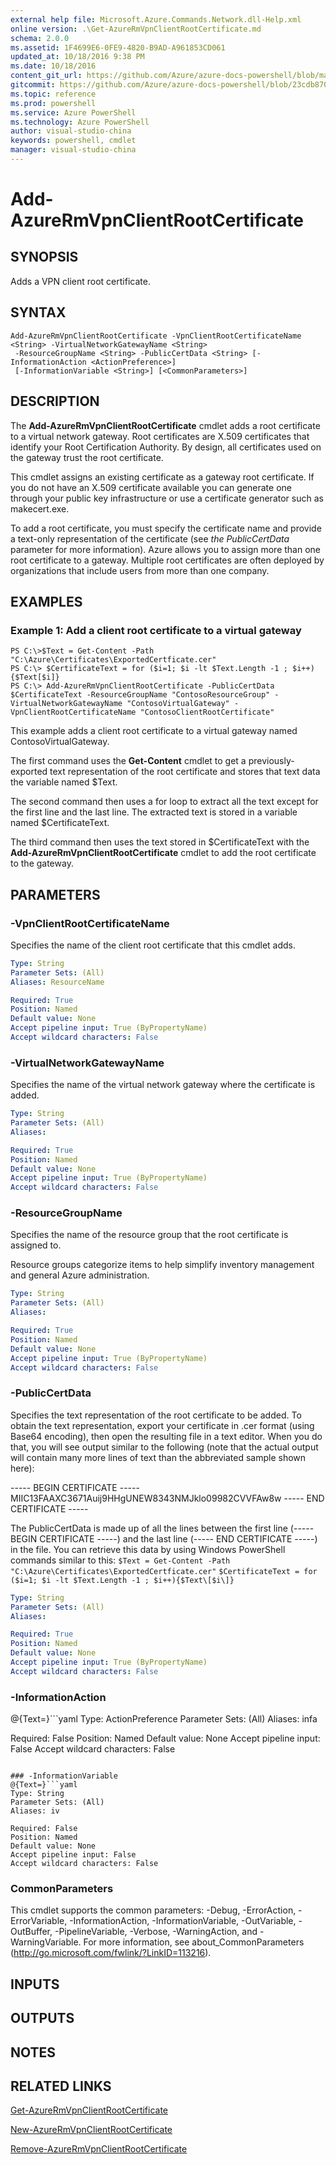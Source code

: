 ```yaml
---
external help file: Microsoft.Azure.Commands.Network.dll-Help.xml
online version: .\Get-AzureRmVpnClientRootCertificate.md
schema: 2.0.0
ms.assetid: 1F4699E6-0FE9-4820-B9AD-A961853CD061
updated_at: 10/18/2016 9:38 PM
ms.date: 10/18/2016
content_git_url: https://github.com/Azure/azure-docs-powershell/blob/master/azureps-cmdlets-docs/ResourceManager/AzureRM.Network/v2.1.0/Add-AzureRmVpnClientRootCertificate.md
gitcommit: https://github.com/Azure/azure-docs-powershell/blob/23cdb8705d4ab9807c0e21b238f3b134a7d49c7d/azureps-cmdlets-docs/ResourceManager/AzureRM.Network/v2.1.0/Add-AzureRmVpnClientRootCertificate.md
ms.topic: reference
ms.prod: powershell
ms.service: Azure PowerShell
ms.technology: Azure PowerShell
author: visual-studio-china
keywords: powershell, cmdlet
manager: visual-studio-china
---
```


# Add-AzureRmVpnClientRootCertificate

## SYNOPSIS
Adds a VPN client root certificate.

## SYNTAX

```
Add-AzureRmVpnClientRootCertificate -VpnClientRootCertificateName <String> -VirtualNetworkGatewayName <String>
 -ResourceGroupName <String> -PublicCertData <String> [-InformationAction <ActionPreference>]
 [-InformationVariable <String>] [<CommonParameters>]
```

## DESCRIPTION
The **Add-AzureRmVpnClientRootCertificate** cmdlet adds a root certificate to a virtual network gateway.
Root certificates are X.509 certificates that identify your Root Certification Authority.
By design, all certificates used on the gateway trust the root certificate.

This cmdlet assigns an existing certificate as a gateway root certificate.
If you do not have an X.509 certificate available you can generate one through your public key infrastructure or use a certificate generator such as makecert.exe.

To add a root certificate, you must specify the certificate name and provide a text-only representation of the certificate (see *the PublicCertData* parameter for more information).
Azure allows you to assign more than one root certificate to a gateway.
Multiple root certificates are often deployed by organizations that include users from more than one company.

## EXAMPLES

### Example 1: Add a client root certificate to a virtual gateway
```
PS C:\>$Text = Get-Content -Path "C:\Azure\Certificates\ExportedCertficate.cer"
PS C:\> $CertificateText = for ($i=1; $i -lt $Text.Length -1 ; $i++){$Text[$i]}
PS C:\> Add-AzureRmVpnClientRootCertificate -PublicCertData $CertificateText -ResourceGroupName "ContosoResourceGroup" -VirtualNetworkGatewayName "ContosoVirtualGateway" -VpnClientRootCertificateName "ContosoClientRootCertificate"
```

This example adds a client root certificate to a virtual gateway named ContosoVirtualGateway.

The first command uses the **Get-Content** cmdlet to get a previously-exported text representation of the root certificate and stores that text data the variable named $Text.

The second command then uses a for loop to extract all the text except for the first line and the last line.
The extracted text is stored in a variable named $CertificateText.

The third command then uses the text stored in $CertificateText with the **Add-AzureRmVpnClientRootCertificate** cmdlet to add the root certificate to the gateway.

## PARAMETERS

### -VpnClientRootCertificateName
Specifies the name of the client root certificate that this cmdlet adds.

```yaml
Type: String
Parameter Sets: (All)
Aliases: ResourceName

Required: True
Position: Named
Default value: None
Accept pipeline input: True (ByPropertyName)
Accept wildcard characters: False
```

### -VirtualNetworkGatewayName
Specifies the name of the virtual network gateway where the certificate is added.

```yaml
Type: String
Parameter Sets: (All)
Aliases: 

Required: True
Position: Named
Default value: None
Accept pipeline input: True (ByPropertyName)
Accept wildcard characters: False
```

### -ResourceGroupName
Specifies the name of the resource group that the root certificate is assigned to.

Resource groups categorize items to help simplify inventory management and general Azure administration.

```yaml
Type: String
Parameter Sets: (All)
Aliases: 

Required: True
Position: Named
Default value: None
Accept pipeline input: True (ByPropertyName)
Accept wildcard characters: False
```

### -PublicCertData
Specifies the text representation of the root certificate to be added.
To obtain the text representation, export your certificate in .cer format (using Base64 encoding), then open the resulting file in a text editor.
When you do that, you will see output similar to the following (note that the actual output will contain many more lines of text than the abbreviated sample shown here):

----- BEGIN CERTIFICATE -----
MIIC13FAAXC3671Auij9HHgUNEW8343NMJklo09982CVVFAw8w
----- END CERTIFICATE -----

The PublicCertData is made up of all the lines between the first line (----- BEGIN CERTIFICATE -----) and the last line (----- END CERTIFICATE -----) in the file.
You can retrieve this data  by using Windows PowerShell commands similar to this: `$Text = Get-Content -Path "C:\Azure\Certificates\ExportedCertficate.cer"`
`$CertificateText = for ($i=1; $i -lt $Text.Length -1 ; $i++){$Text\[$i\]}`

```yaml
Type: String
Parameter Sets: (All)
Aliases: 

Required: True
Position: Named
Default value: None
Accept pipeline input: True (ByPropertyName)
Accept wildcard characters: False
```

### -InformationAction
@{Text=}```yaml
Type: ActionPreference
Parameter Sets: (All)
Aliases: infa

Required: False
Position: Named
Default value: None
Accept pipeline input: False
Accept wildcard characters: False
```

### -InformationVariable
@{Text=}```yaml
Type: String
Parameter Sets: (All)
Aliases: iv

Required: False
Position: Named
Default value: None
Accept pipeline input: False
Accept wildcard characters: False
```

### CommonParameters
This cmdlet supports the common parameters: -Debug, -ErrorAction, -ErrorVariable, -InformationAction, -InformationVariable, -OutVariable, -OutBuffer, -PipelineVariable, -Verbose, -WarningAction, and -WarningVariable. For more information, see about_CommonParameters (http://go.microsoft.com/fwlink/?LinkID=113216).

## INPUTS

## OUTPUTS

## NOTES

## RELATED LINKS

[Get-AzureRmVpnClientRootCertificate](.\Get-AzureRmVpnClientRootCertificate.md)

[New-AzureRmVpnClientRootCertificate](.\New-AzureRmVpnClientRootCertificate.md)

[Remove-AzureRmVpnClientRootCertificate](.\Remove-AzureRmVpnClientRootCertificate.md)


